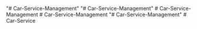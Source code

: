 "# Car-Service-Management" 
"# Car-Service-Management" 
#   C a r - S e r v i c e - M a n a g e m e n t  
 #   C a r - S e r v i c e - M a n a g e m e n t  
 "# Car-Service-Management" 
#   C a r - S e r v i c e  
 